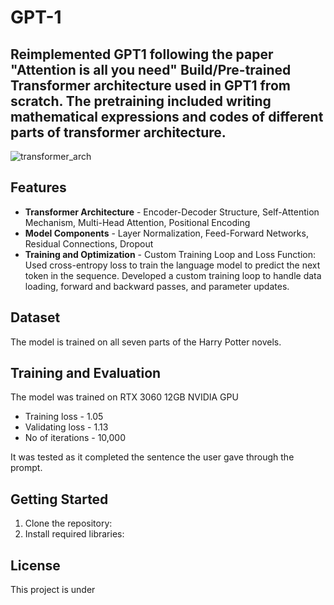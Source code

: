 # GPT-1
## Reimplemented GPT1 following the paper "Attention is all you need" Build/Pre-trained Transformer architecture used in GPT1 from scratch. The pretraining included writing mathematical expressions and codes of different parts of transformer architecture.

![transformer_arch](https://github.com/diyamth/GPT-1/assets/94824519/948b2f48-b86c-4771-b0a3-11ac2b4fb417)

## Features 
- **Transformer Architecture** - Encoder-Decoder Structure, Self-Attention Mechanism, Multi-Head Attention, Positional Encoding
- **Model Components** - Layer Normalization, Feed-Forward Networks, Residual Connections, Dropout
- **Training and Optimization** - Custom Training Loop and Loss Function: Used cross-entropy loss to train the language model to predict the next token in the sequence. Developed a custom training loop to handle data loading, forward and backward passes, and parameter updates.

## Dataset 
The model is trained on all seven parts of the Harry Potter novels. 

## Training and Evaluation 
The model was trained on RTX 3060 12GB NVIDIA GPU
 + Training loss - 1.05
 + Validating loss - 1.13
 + No of iterations - 10,000

It was tested as it completed the sentence the user gave through the prompt.

## Getting Started 
1. Clone the repository:
2. Install required libraries:

## License 
This project is under 

